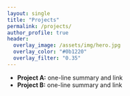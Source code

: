```yaml
---
layout: single
title: "Projects"
permalink: /projects/
author_profile: true
header:
  overlay_image: /assets/img/hero.jpg
  overlay_color: "#0b1220"
  overlay_filter: "0.35"
---
```


- **Project A:** one-line summary and link
- **Project B:** one-line summary and link